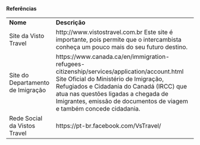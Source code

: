 **Referências**

<table>
<tr>
<td><strong>Nome</strong></td>
<td><strong>Descrição</strong></td>
</tr>
<tr>
<td>Site da Visto Travel</td>
<td>http://www.vistostravel.com.br Este site é importante, pois permite que o intercambista conheça um pouco mais do seu futuro destino.
</td>
</tr>
<tr>
<td>Site do Departamento de Imigração</td>
<td>https://www.canada.ca/en/immigration-refugees-citizenship/services/application/account.html Site Oficial do Ministério de Imigração, Refugiados e Cidadania do Canadá (IRCC) que atua nas questões ligadas a chegada de Imigrantes, emissão de documentos de viagem e também concede cidadania.</td>
</tr>
<tr>
<td>Rede Social da Vistos Travel</td>
<td>https://pt-br.facebook.com/VsTravel/</td>
</tr>
</table>
